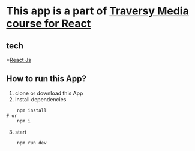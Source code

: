 # This app is a part of [Traversy Media course for React](https://www.udemy.com/course/react-front-to-back-2022/)

## tech

*[React Js](https://reactjs.org/)

## How to run this App? 

1) clone or download this App 
2)  install dependencies

```shell 
	npm install 
# or 
	npm i 
```
3) start 

```shell 
	npm run dev
```